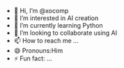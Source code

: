- 👋 Hi, I’m @xocomp
- 👀 I’m interested in AI creation
- 🌱 I’m currently learning Python
- 💞️ I’m looking to collaborate using AI
- 📫 How to reach me ...
- 😄 Pronouns:Him
- ⚡ Fun fact: ...

<!---
xocomp/xocomp is a ✨ special ✨ repository because its `README.md` (this file) appears on your GitHub profile.
You can click the Preview link to take a look at your changes.
--->
